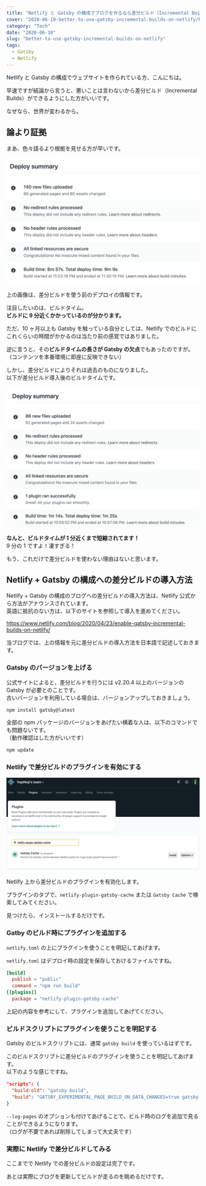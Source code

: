 ```yaml
---
title: "Netlify と Gatsby の構成でブログを作るなら差分ビルド（Incremental Builds）のプラグインを使うべき"
cover: "2020-06-10-better-to-use-gatsby-incremental-builds-on-netlify/header.png"
category: "Tech"
date: "2020-06-10"
slug: "better-to-use-gatsby-incremental-builds-on-netlify"
tags:
  - Gatsby
  - Netlify
---
```


Netlify と Gatsby の構成でウェブサイトを作られている方、こんにちは。

早速ですが結論から言うと、悪いことは言わないから差分ビルド（Incremental Builds）ができるようにした方がいいです。

なぜなら、世界が変わるから。

## 論より証拠

まあ、色々語るより根拠を見せる方が早いです。

![Before using incremental build](./before_using_incremental_build.png)

上の画像は、差分ビルドを使う前のデプロイの情報です。

注目したいのは、ビルドタイム。  
**ビルドに 9 分近くかかっているのが分かります。**

ただ、10 ヶ月以上も Gatsby を触っている自分としては、Netlify でのビルドにこれくらいの時間がかかるのは当たり前の感覚ではありました。

逆に言うと、その**ビルドタイムの長さが Gatsby の欠点**でもあったのですが。（コンテンツを本番環境に即座に反映できない）

しかし、差分ビルドによりそれは過去のものになりました。  
以下が差分ビルド導入後のビルドタイムです。

![After using incremental build](./after_using_incremental_build.png)

**なんと、ビルドタイムが 1 分近くまで短縮されてます！**  
9 分の 1 ですよ！凄すぎる！

もう、これだけで差分ビルドを使わない理由はないと思います。

## Netlify + Gatsby の構成への差分ビルドの導入方法

Netlify + Gatsby の構成のブログへの差分ビルドの導入方法は、Netlify 公式から方法がアナウンスされています。  
英語に抵抗のない方は、以下のサイトを参照して導入を進めてください。

https://www.netlify.com/blog/2020/04/23/enable-gatsby-incremental-builds-on-netlify/

当ブログでは、上の情報を元に差分ビルドの導入方法を日本語で記述しておきます。

### Gatsby のバージョンを上げる

公式サイトによると、差分ビルドを行うには v2.20.4 以上のバージョンの Gatsby が必要とのことです。  
古いバージョンを利用している場合は、バージョンアップしておきましょう。

```bash
npm install gatsby@latest
```

全部の npm パッケージのバージョンをあげたい横着な人は、以下のコマンドでも問題ないです。  
（動作確認はした方がいいです）

```bash
npm update
```

### Netlify で差分ビルドのプラグインを有効にする

![Netlify plugin Gatsby cache](./netlify_plugin_gatsby_cache.png)

Netlify 上から差分ビルドのプラグインを有効化します。

プラグインのタブで、`netlify-plugin-gatsby-cache` または `Gatsby Cache` で検索してみてください。

見つけたら、インストールするだけです。

### Gatby のビルド時にプラグインを追加する

`netlify.toml` の上にプラグインを使うことを明記してあげます。

`netlify.toml` はデプロイ時の設定を保存しておけるファイルですね。

```toml
[build]
  publish = "public"
  command = "npm run build"
[[plugins]]
  package = "netlify-plugin-gatsby-cache"

```

上記の内容を参考にして、プラグインを追加してあげてください。

### ビルドスクリプトにプラグインを使うことを明記する

Gatsby のビルドスクリプトには、通常 `gatsby build` を使っているはずです。

このビルドスクリプトに差分ビルドのプラグインを使うことを明記してあげます。  
以下のような感じですね。

```json
"scripts": {
  "build:old": "gatsby build",
  "build": "GATSBY_EXPERIMENTAL_PAGE_BUILD_ON_DATA_CHANGES=true gatsby build --log-pages"
}
```

`--log-pages` のオプションも付けてあげることで、ビルド時のログを追加で見ることができるようになります。  
（ログが不要であれば削除してしまって大丈夫です）

### 実際に Netlify で差分ビルドしてみる

ここまでで Netlify での差分ビルドの設定は完了です。

あとは実際にブログを更新してビルドが走るのを眺めるだけです。
